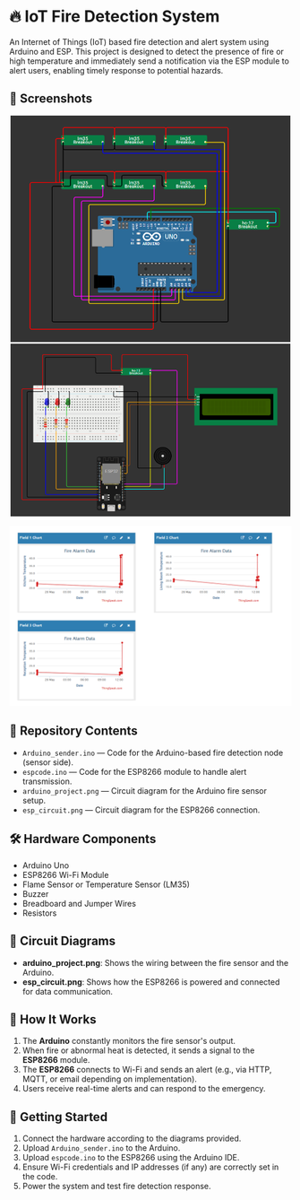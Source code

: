 # 🔥 IoT Fire Detection System

An Internet of Things (IoT) based fire detection and alert system using Arduino and ESP. This project is designed to detect the presence of fire or high temperature and immediately send a notification via the ESP module to alert users, enabling timely response to potential hazards.
## 📸 Screenshots
<p align="center">
  <img src="arduino_project.png" alt="Arduino Project" width="500"/>
  <img src="esp_circuit.png" alt="ESP Circuit" width="500"/>
</p>

<p align="center">
  <img src="chart.png" alt="Chart" width="700"/>
</p>


## 📁 Repository Contents

- `Arduino_sender.ino` — Code for the Arduino-based fire detection node (sensor side).
- `espcode.ino` — Code for the ESP8266 module to handle alert transmission.
- `arduino_project.png` — Circuit diagram for the Arduino fire sensor setup.
- `esp_circuit.png` — Circuit diagram for the ESP8266 connection.

## 🛠️ Hardware Components

- Arduino Uno
- ESP8266 Wi-Fi Module
- Flame Sensor or Temperature Sensor (LM35)
- Buzzer 
- Breadboard and Jumper Wires
- Resistors 

## 🔌 Circuit Diagrams

- **arduino_project.png**: Shows the wiring between the fire sensor and the Arduino.
- **esp_circuit.png**: Shows how the ESP8266 is powered and connected for data communication.

## 🔧 How It Works

1. The **Arduino** constantly monitors the fire sensor's output.
2. When fire or abnormal heat is detected, it sends a signal to the **ESP8266** module.
3. The **ESP8266** connects to Wi-Fi and sends an alert (e.g., via HTTP, MQTT, or email depending on implementation).
4. Users receive real-time alerts and can respond to the emergency.

## 🚀 Getting Started

1. Connect the hardware according to the diagrams provided.
2. Upload `Arduino_sender.ino` to the Arduino.
3. Upload `espcode.ino` to the ESP8266 using the Arduino IDE.
4. Ensure Wi-Fi credentials and IP addresses (if any) are correctly set in the code.
5. Power the system and test fire detection response.






